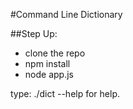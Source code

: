 #Command Line Dictionary

##Step Up:

 - clone the repo
 - npm install
 - node app.js

type: ./dict --help
for help.
